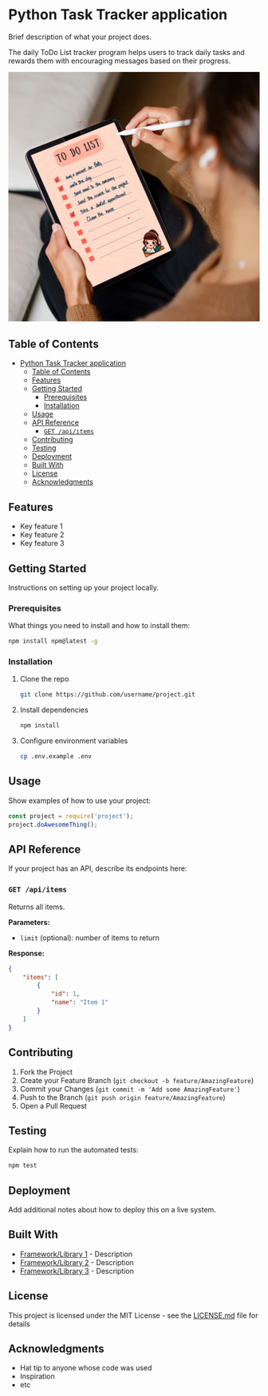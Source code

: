 # Python Task Tracker application



Brief description of what your project does.

The daily ToDo List tracker program helps users to track daily tasks and rewards them with encouraging messages based on their progress.

![alt text](image.png)



## Table of Contents
- [Python Task Tracker application](#python-task-tracker-application)
  - [Table of Contents](#table-of-contents)
  - [Features](#features)
  - [Getting Started](#getting-started)
    - [Prerequisites](#prerequisites)
    - [Installation](#installation)
  - [Usage](#usage)
  - [API Reference](#api-reference)
    - [`GET /api/items`](#get-apiitems)
  - [Contributing](#contributing)
  - [Testing](#testing)
  - [Deployment](#deployment)
  - [Built With](#built-with)
  - [License](#license)
  - [Acknowledgments](#acknowledgments)

## Features
- Key feature 1
- Key feature 2
- Key feature 3

## Getting Started
Instructions on setting up your project locally.

### Prerequisites
What things you need to install and how to install them:
```bash
npm install npm@latest -g
```


### Installation
1. Clone the repo
   ```bash
   git clone https://github.com/username/project.git
   ```
2. Install dependencies
   ```bash
   npm install
   ```
3. Configure environment variables
   ```bash
   cp .env.example .env
   ```

## Usage
Show examples of how to use your project:

```javascript
const project = require('project');
project.doAwesomeThing();
```

## API Reference
If your project has an API, describe its endpoints here:

### `GET /api/items`
Returns all items.

**Parameters:**
- `limit` (optional): number of items to return

**Response:**
```json
{
    "items": [
        {
            "id": 1,
            "name": "Item 1"
        }
    ]
}
```

## Contributing
1. Fork the Project
2. Create your Feature Branch (`git checkout -b feature/AmazingFeature`)
3. Commit your Changes (`git commit -m 'Add some AmazingFeature'`)
4. Push to the Branch (`git push origin feature/AmazingFeature`)
5. Open a Pull Request

## Testing
Explain how to run the automated tests:

```bash
npm test
```

## Deployment
Add additional notes about how to deploy this on a live system.

## Built With
* [Framework/Library 1](link) - Description
* [Framework/Library 2](link) - Description
* [Framework/Library 3](link) - Description

## License
This project is licensed under the MIT License - see the [LICENSE.md](LICENSE.md) file for details

## Acknowledgments
* Hat tip to anyone whose code was used
* Inspiration
* etc
